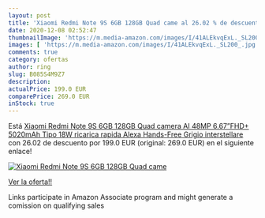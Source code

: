 ```yaml
---
layout: post
title: 'Xiaomi Redmi Note 9S 6GB 128GB Quad came al 26.02 % de descuento'
date: 2020-12-08 02:52:47
thumbnailImage: 'https://m.media-amazon.com/images/I/41ALEkvqExL._SL200_.jpg'
images: [ 'https://m.media-amazon.com/images/I/41ALEkvqExL._SL200_.jpg' ]
comments: true
category: ofertas
author: ring
slug: B085S4M9Z7
description:
actualPrice: 199.0 EUR
comparePrice: 269.0 EUR
inStock: true
---
```


Está [Xiaomi Redmi Note 9S 6GB 128GB Quad camera AI 48MP 6.67”FHD+ 5020mAh Tipo 18W ricarica rapida  Alexa Hands-Free  Grigio interstellare](https://www.amazon.it/dp/B085S4M9Z7/?tag=tolees00-21) con 26.02 de descuento por 199.0 EUR (original: 269.0 EUR) en el siguiente enlace!

[![Xiaomi Redmi Note 9S 6GB 128GB Quad came](https://m.media-amazon.com/images/I/41ALEkvqExL._SL200_.jpg)](https://www.amazon.it/dp/B085S4M9Z7/?tag=tolees00-21)

[Ver la oferta!!](https://www.amazon.it/dp/B085S4M9Z7/?tag=tolees00-21)

Links participate in Amazon Associate program and might generate a comission on qualifying sales


